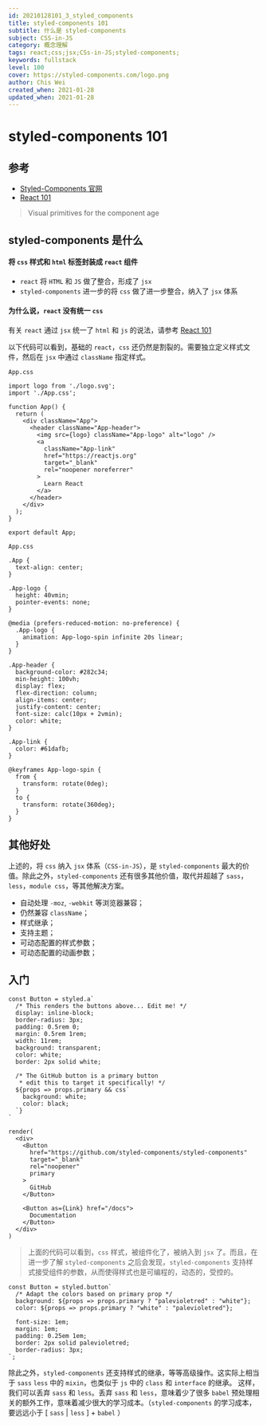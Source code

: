 ```yaml
---
id: 20210128101_3_styled_components
title: styled-components 101
subtitle: 什么是 styled-components
subject: CSS-in-JS
category: 概念理解
tags: react;css;jsx;CSs-in-JS;styled-components;
keywords: fullstack
level: 100
cover: https://styled-components.com/logo.png
author: Chis Wei
created_when: 2021-01-28
updated_when: 2021-01-28
---
```


# styled-components 101

## 参考

- [Styled-Components 官网](https://styled-components.com/)
- [React 101](/blog/20210128101_2_react)

> Visual primitives for the component age

## styled-components 是什么

#### 将 `css` 样式和 `html` 标签封装成 `react` 组件

- `react` 将 `HTML` 和 `JS` 做了整合，形成了 `jsx`
- `styled-components` 进一步的将 `css` 做了进一步整合，纳入了 `jsx` 体系

#### 为什么说，`react` 没有统一 `css`

有关 `react` 通过 `jsx` 统一了 `html` 和 `js` 的说法，请参考 [React 101](/blog/20210128101_2_react)

以下代码可以看到，基础的 `react`，`css` 还仍然是割裂的。需要独立定义样式文件，然后在 `jsx` 中通过 `className` 指定样式。

`App.css`

```
import logo from './logo.svg';
import './App.css';

function App() {
  return (
    <div className="App">
      <header className="App-header">
        <img src={logo} className="App-logo" alt="logo" />
        <a
          className="App-link"
          href="https://reactjs.org"
          target="_blank"
          rel="noopener noreferrer"
        >
          Learn React
        </a>
      </header>
    </div>
  );
}

export default App;
```

`App.css`

```
.App {
  text-align: center;
}

.App-logo {
  height: 40vmin;
  pointer-events: none;
}

@media (prefers-reduced-motion: no-preference) {
  .App-logo {
    animation: App-logo-spin infinite 20s linear;
  }
}

.App-header {
  background-color: #282c34;
  min-height: 100vh;
  display: flex;
  flex-direction: column;
  align-items: center;
  justify-content: center;
  font-size: calc(10px + 2vmin);
  color: white;
}

.App-link {
  color: #61dafb;
}

@keyframes App-logo-spin {
  from {
    transform: rotate(0deg);
  }
  to {
    transform: rotate(360deg);
  }
}
```

## 其他好处

上述的，将 `css` 纳入 `jsx` 体系（`CSS-in-JS`），是 `styled-components` 最大的价值。除此之外，`styled-components` 还有很多其他价值，取代并超越了 `sass`，`less`，`module css`，等其他解决方案。

- 自动处理 `-moz`, `-webkit` 等浏览器兼容；
- 仍然兼容 `className`；
- 样式继承；
- 支持主题；
- 可动态配置的样式参数；
- 可动态配置的动画参数；


## 入门

```
const Button = styled.a`
  /* This renders the buttons above... Edit me! */
  display: inline-block;
  border-radius: 3px;
  padding: 0.5rem 0;
  margin: 0.5rem 1rem;
  width: 11rem;
  background: transparent;
  color: white;
  border: 2px solid white;

  /* The GitHub button is a primary button
   * edit this to target it specifically! */
  ${props => props.primary && css`
    background: white;
    color: black;
  `}
`

render(
  <div>
    <Button
      href="https://github.com/styled-components/styled-components"
      target="_blank"
      rel="noopener"
      primary
    >
      GitHub
    </Button>

    <Button as={Link} href="/docs">
      Documentation
    </Button>
  </div>
)
```

> 上面的代码可以看到，`css` 样式，被组件化了，被纳入到 `jsx` 了。而且，在进一步了解 `styled-components` 之后会发现，`styled-components` 支持样式接受组件的参数，从而使得样式也是可编程的，动态的，受控的。

```
const Button = styled.button`
  /* Adapt the colors based on primary prop */
  background: ${props => props.primary ? "palevioletred" : "white"};
  color: ${props => props.primary ? "white" : "palevioletred"};

  font-size: 1em;
  margin: 1em;
  padding: 0.25em 1em;
  border: 2px solid palevioletred;
  border-radius: 3px;
`;
```

除此之外，`styled-components` 还支持样式的继承，等等高级操作。这实际上相当于 `sass` `less` 中的 `mixin`，也类似于 `js` 中的 `class` 和 `interface` 的继承。
这样，我们可以丢弃 `sass` 和 `less`。丢弃 `sass` 和 `less`，意味着少了很多 `babel` 预处理相关的额外工作，意味着减少很大的学习成本。（`styled-components` 的学习成本，要远远小于 [ `sass` | `less` ] + `babel` ）